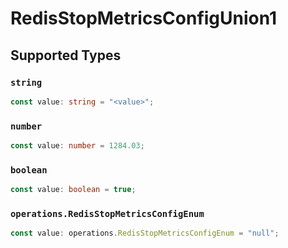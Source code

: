 # RedisStopMetricsConfigUnion1


## Supported Types

### `string`

```typescript
const value: string = "<value>";
```

### `number`

```typescript
const value: number = 1284.03;
```

### `boolean`

```typescript
const value: boolean = true;
```

### `operations.RedisStopMetricsConfigEnum`

```typescript
const value: operations.RedisStopMetricsConfigEnum = "null";
```

